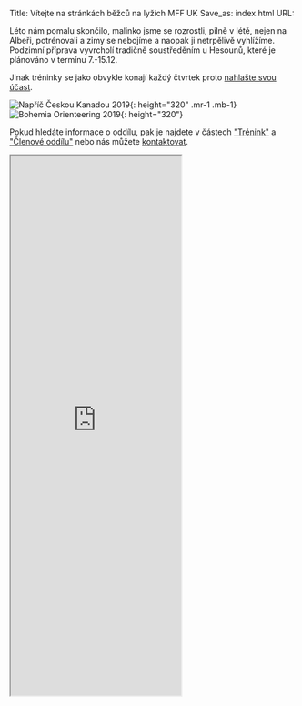 Title: Vítejte na stránkách běžců na lyžích MFF UK
Save_as: index.html
URL:

Léto nám pomalu skončilo, malinko jsme se rozrostli, pilně v létě, nejen na Albeři, potrénovali a zimy se nebojíme a naopak ji netrpělivě vyhlížíme. Podzimní příprava vyvrcholí tradičně soustředěním u Hesounů, které je plánováno v termínu 7.-15.12.

Jinak tréninky se jako obvykle konají každý čtvrtek proto
[nahlašte svou účast](https://clenove.hrbatypes.cz/ucast/nahlas-svou/).

![Napříč Českou Kanadou 2019]({static}/static/vitejte/ceska-kanada-2019.jpg){: height="320" .mr-1 .mb-1} ![Bohemia Orienteering 2019]({static}/static/vitejte/bohemia-2019.jpg){: height="320"}

Pokud hledáte informace o oddílu, pak je najdete v částech ["Trénink"](/trenink/) a ["Členové oddílu"](/clenove-oddilu/) nebo nás můžete [kontaktovat](https://clenove.hrbatypes.cz/komentare/pridat/).

<iframe src="https://clenove.hrbatypes.cz/iframe/komentare/" class="w-100 border-0" height="950"></iframe>
